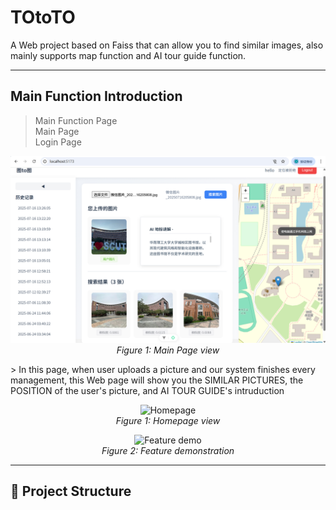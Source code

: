 # TOtoTO

A Web project based on Faiss that can allow you to find similar images, also mainly supports map function and AI tour guide function.

---

## Main Function Introduction

> Main Function Page  
> Main Page  
> Login Page  

<p align="center">
  <img src="./ScreenShots/c5344711f54ba3dd19f9b9f6c580d6c.jpg" alt="Homepage" />
  <br/>
  <em>Figure 1: Main Page view</em>
</p>
> In this page, when user uploads a picture and our system finishes every management, this Web page will show you the SIMILAR PICTURES, the POSITION of the user's picture, and AI TOUR GUIDE's intruduction  

<p align="center">
  <img src="./screenshots/homepage.png" alt="Homepage" width="600"/>
  <br/>
  <em>Figure 1: Homepage view</em>
</p>

<p align="center">
  <img src="./screenshots/feature-demo.gif" alt="Feature demo" width="600"/>
  <br/>
  <em>Figure 2: Feature demonstration</em>
</p>

---

## 🧩 Project Structure

